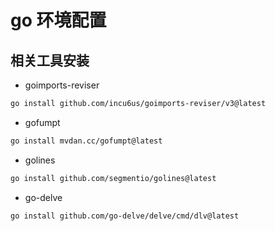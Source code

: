 # go 环境配置

## 相关工具安装

- goimports-reviser

~~~bash
go install github.com/incu6us/goimports-reviser/v3@latest
~~~

- gofumpt

~~~bash
go install mvdan.cc/gofumpt@latest
~~~

- golines

~~~bash
go install github.com/segmentio/golines@latest
~~~

- go-delve

~~~bash
go install github.com/go-delve/delve/cmd/dlv@latest
~~~
